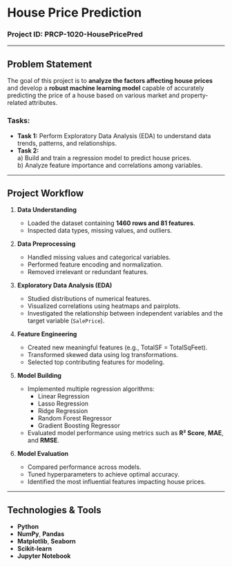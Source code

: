#  House Price Prediction

###  Project ID: PRCP-1020-HousePricePred

---

##  Problem Statement

The goal of this project is to **analyze the factors affecting house prices** and develop a **robust machine learning model** capable of accurately predicting the price of a house based on various market and property-related attributes.

### Tasks:
- **Task 1:** Perform Exploratory Data Analysis (EDA) to understand data trends, patterns, and relationships.  
- **Task 2:**  
  a) Build and train a regression model to predict house prices.  
  b) Analyze feature importance and correlations among variables.

---

##  Project Workflow

1. **Data Understanding**
   - Loaded the dataset containing **1460 rows and 81 features**.
   - Inspected data types, missing values, and outliers.

2. **Data Preprocessing**
   - Handled missing values and categorical variables.
   - Performed feature encoding and normalization.
   - Removed irrelevant or redundant features.

3. **Exploratory Data Analysis (EDA)**
   - Studied distributions of numerical features.
   - Visualized correlations using heatmaps and pairplots.
   - Investigated the relationship between independent variables and the target variable (`SalePrice`).

4. **Feature Engineering**
   - Created new meaningful features (e.g., TotalSF = TotalSqFeet).
   - Transformed skewed data using log transformations.
   - Selected top contributing features for modeling.

5. **Model Building**
   - Implemented multiple regression algorithms:
     - Linear Regression  
     - Lasso Regression  
     - Ridge Regression  
     - Random Forest Regressor  
     - Gradient Boosting Regressor
   - Evaluated model performance using metrics such as **R² Score**, **MAE**, and **RMSE**.

6. **Model Evaluation**
   - Compared performance across models.
   - Tuned hyperparameters to achieve optimal accuracy.
   - Identified the most influential features impacting house prices.

---

##  Technologies & Tools

- **Python**
- **NumPy**, **Pandas**
- **Matplotlib**, **Seaborn**
- **Scikit-learn**
- **Jupyter Notebook**

